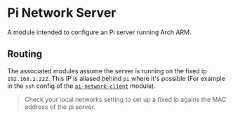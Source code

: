 # Pi Network Server

A module intended to configure an Pi server running Arch ARM.

## Routing

The associated modules assume the server is running on the fixed ip
`192.168.1.222`. This IP is aliased behind `pi` where it's possible (For
example in the `ssh` config of the [`pi-network-client`](../pi-network-client)
module).

> Check your local networks setting to set up a fixed ip agains the MAC
> address of the pi server.
